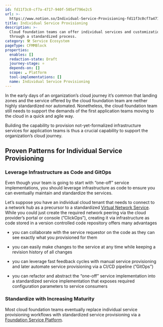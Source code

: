 ```yaml
---
id: fd11f3c0-cf7a-4717-940f-505ef796e2c5
url: >-
  https://www.notion.so/Individual-Service-Provisioning-fd11f3c0cf7a4717940f505ef796e2c5
title: Individual Service Provisioning
description: >-
  Cloud foundation teams can offer individual services and customizations
  through a standardized process.
category: 🛠 Service Ecosystem
pageType: CFMMBlock
properties:
  enables: []
  redaction-state: Draft
  journey-stage: ⭐️
  depends-on: []
  scope: ☁️ Platform
  tool-implementations: []
  name: Individual Service Provisioning
---
```


In the early days of an organization’s cloud journey it’s common that landing zones and the service offered by the cloud foundation team are neither highly standardized nor automated. Nonetheless, the cloud foundation team still needs to support the demands of the first application teams moving to the cloud in a quick and agile way.

Building the capability to provision not-yet-formalized infrastructure services for application teams is thus a crucial capability to support the organization’s cloud journey.

## Proven Patterns for Individual Service Provisioning

### Leverage Infrastructure as Code and GitOps

Even though your team is going to start with “one-off” service implementations, you should leverage infrastructure as code to ensure you can eventually maintain and standardize the services. 

Let’s suppose you have an individual cloud tenant that needs to connect to a network hub as a precursor to a standardized [Virtual Network Service](./virtual-network-service.md). While you could just create the required network peering via the cloud provider’s portal or console (”ClickOps”), creating it via infrastructure as code stored in a version controlled code repository offers many advantages

- you can collaborate with the service requestor on the code as they can see exactly what you provisioned for them

- you can easily make changes to the service at any time while keeping a revision history of all changes

- you can leverage fast feedback cycles with manual service provisioning and later automate service provisioning via a CI/CD pipeline (”GitOps”)

- you can refactor and abstract the “one-off” service implementation into a standardized service implementation that exposes required configuration parameters to service consumers

### Standardize with Increasing Maturity 

Most cloud foundation teams eventually replace individual service provisioning workflows with standardized service provisioning via a [Foundation Service Platform](./foundation-service-platform.md).